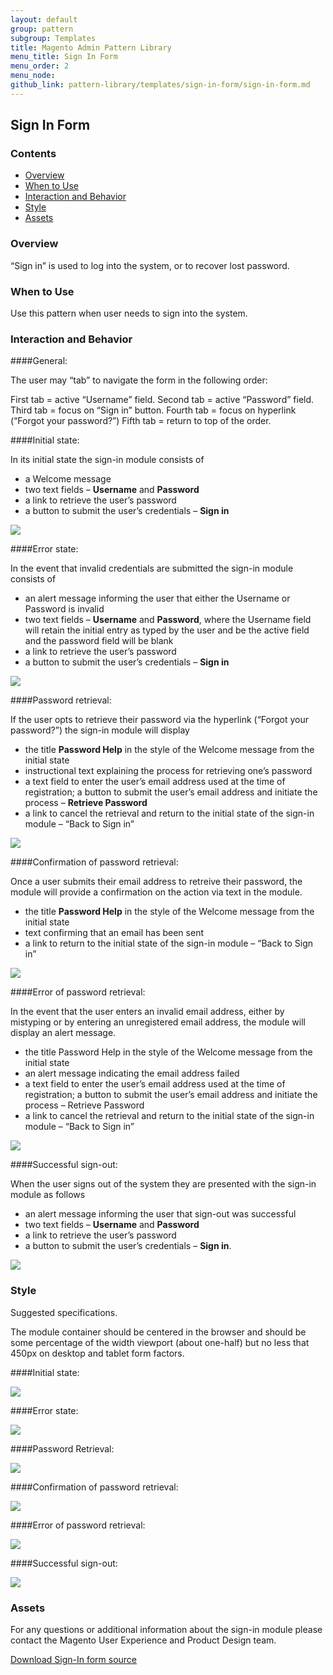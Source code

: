 ```yaml
---
layout: default
group: pattern
subgroup: Templates
title: Magento Admin Pattern Library
menu_title: Sign In Form
menu_order: 2
menu_node: 
github_link: pattern-library/templates/sign-in-form/sign-in-form.md
---
```


<h2> Sign In Form </h2>

<h3> Contents </h3>

* <a href="#overview">Overview</a>
* <a href="#when-to-use">When to Use</a>
* <a href="#interaction">Interaction and Behavior</a>
* <a href="#style">Style</a>
* <a href="#assets">Assets</a>


<h3 id="overview">Overview</h3>
“Sign in” is used to log into the system, or to recover lost password.

<h3 id="when-to-use">When to Use</h3>
Use this pattern when user needs to sign into the system.

<h3 id="interaction">Interaction and Behavior</h3>

####General:

The user may “tab” to navigate the form in the following order:

First tab = active “Username” field.
Second tab = active “Password” field.
Third tab = focus on “Sign in” button.
Fourth tab = focus on hyperlink (“Forgot your password?”)
Fifth tab = return to top of the order.

####Initial state:

In its initial state the sign-in module consists of 

* a Welcome message 
* two text fields – **Username** and **Password**
* a link to retrieve the user’s password 
* a button to submit the user’s credentials – **Sign in**

<img src="img/Sign-in_initial.png">

####Error state:

In the event that invalid credentials are submitted the sign-in module consists of 

* an alert message informing the user that either the Username or Password is invalid 
* two text fields – **Username** and **Password**, where the Username field will retain the initial entry as 
typed by the user and be the active field and the password field will be blank 
* a link to retrieve the user’s password 
* a button to submit the user’s credentials – **Sign in**

<img src="img/Sign-in_error.png">


####Password retrieval:

If the user opts to retrieve their password via the hyperlink (“Forgot your password?”) the sign-in module will display 

* the title **Password Help** in the style of the Welcome message from the initial state 
* instructional text explaining the process for retrieving one’s password 
* a text field to enter the user’s email address used at the time of registration; a button to submit the user’s email address and initiate the process – **Retrieve Password**
* a link to cancel the retrieval and return to the initial state of the sign-in module – “Back to Sign in”

<img src="img/Sign-in_password-retrieval.png">


####Confirmation of password retrieval:

Once a user submits their email address to retreive their password, the module will provide a confirmation on the action via text in the module. 
* the title **Password Help** in the style of the Welcome message from the initial state 
* text confirming that an email has been sent
* a link to return to the initial state of the sign-in module – “Back to Sign in”

<img src="img/Sign-in_password-retrieval_confirmation.png">

####Error of password retrieval:

In the event that the user enters an invalid email address, either by mistyping or by entering an unregistered email address, the module will display an alert message.
* the title Password Help in the style of the Welcome message from the initial state 
* an alert message indicating the email address failed
* a text field to enter the user’s email address used at the time of registration; a button to submit the user’s email address and initiate the process – Retrieve Password 
* a link to cancel the retrieval and return to the initial state of the sign-in module – “Back to Sign in”

<img src="img/Sign-in_password-retrieval_error.png">

####Successful sign-out:

When the user signs out of the system they are presented with the sign-in module as follows

* an alert message informing the user that sign-out was successful 
* two text fields – **Username** and **Password**
* a link to retrieve the user’s password
* a button to submit the user’s credentials – **Sign in**.

<img src="img/Sign-in_successful-signout.png">

<h3 id="style">Style</h3>

Suggested specifications.

The module container should be centered in the browser and should be some percentage of the width viewport (about one-half) but no less that 450px on desktop and tablet form factors.

####Initial state:

<img src="img/specs/Sign-in_initial-SPECS.png">

####Error state:

<img src="img/specs/Sign-in_error-SPECS.png">

####Password Retrieval:

<img src="img/specs/Sign-in_password-retrieval_SPECS.png">

####Confirmation of password retrieval:

<img src="img/specs/Sign-in_password-retrieval_confirmation-SPECS.png">

####Error of password retrieval:

<img src="img/specs/Sign-in_password-retrieval_error-SPECS.png">

####Successful sign-out:

<img src="img/specs/Sign-in_successful-signout-SPECS.png">


<h3 id="assets">Assets</h3>

For any questions or additional information about the sign-in module please contact the Magento User Experience and Product Design team.

<a href="src/magento-sign-in.psd">Download Sign-In form source</a>

